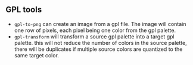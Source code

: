 ## GPL tools
* `gpl-to-png` can create an image from a gpl file. The image will contain one row of pixels, each pixel being one color from the gpl palette.
* `gpl-transform` will transform a source gpl palette into a target gpl palette. this will not reduce the number of colors in the source palette, there will be duplicates if multiple source colors are quantized to the same target color.